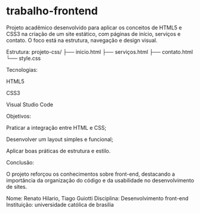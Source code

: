 # trabalho-frontend

Projeto acadêmico desenvolvido para aplicar os conceitos de HTML5 e CSS3 na criação de um site estático, com páginas de início, serviços e contato. O foco está na estrutura, navegação e design visual.

 Estrutura:
projeto-css/
├── inicio.html
├── serviços.html
├── contato.html
└── style.css

 Tecnologias:

HTML5

CSS3

Visual Studio Code

 Objetivos:

Praticar a integração entre HTML e CSS;

Desenvolver um layout simples e funcional;

Aplicar boas práticas de estrutura e estilo.

 Conclusão:

O projeto reforçou os conhecimentos sobre front-end, destacando a importância da organização do código e da usabilidade no desenvolvimento de sites.


Nome: Renato Hilario, Tiago Guiotti
Disciplina: Desenvolvimento front-end
Instituição: universidade católica de brasília
